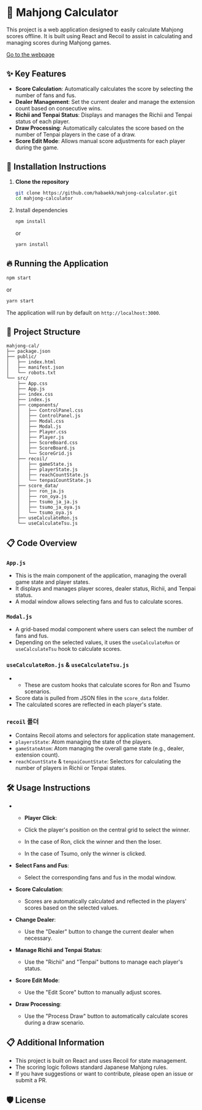 # 📜 Mahjong Calculator
This project is a web application designed to easily calculate Mahjong scores offline. It is built using React and Recoil to assist in calculating and managing scores during Mahjong games.

[Go to the webpage](https://mahjong-calculator-test.vercel.app/)

## ✨ Key Features
-   **Score Calculation**: Automatically calculates the score by selecting the number of fans and fus.
-   **Dealer Management**: Set the current dealer and manage the extension count based on consecutive wins.
-   **Richii and Tenpai Status**: Displays and manages the Richii and Tenpai status of each player.
-   **Draw Processing**: Automatically calculates the score based on the number of Tenpai players in the case of a draw.
-   **Score Edit Mode**: Allows manual score adjustments for each player during the game.

## 🚀 Installation Instructions
1. **Clone the repository**
	```bash
	git clone https://github.com/habaekk/mahjong-calculator.git
	cd mahjong-calculator
	```
2. Install dependencies
	```bash
	npm install
	```
	or
	```bash
	yarn install
	```
## 🔥 Running the Application
```bash
npm start
```
or
```bash
yarn start
```
The application will run by default on `http://localhost:3000`.

## 📂 Project Structure
```plain text
mahjong-cal/
├── package.json
├── public/
│   ├── index.html
│   ├── manifest.json
│   └── robots.txt
└── src/
    ├── App.css
    ├── App.js
    ├── index.css
    ├── index.js
    ├── components/
    │   ├── ControlPanel.css
    │   ├── ControlPanel.js
    │   ├── Modal.css
    │   ├── Modal.js
    │   ├── Player.css
    │   ├── Player.js
    │   ├── ScoreBoard.css
    │   ├── ScoreBoard.js
    │   └── ScoreGrid.js
    ├── recoil/
    │   ├── gameState.js
    │   ├── playerState.js
    │   ├── reachCountState.js
    │   └── tenpaiCountState.js
    ├── score_data/
    │   ├── ron_ja.js
    │   ├── ron_oya.js
    │   ├── tsumo_ja_ja.js
    │   ├── tsumo_ja_oya.js
    │   └── tsumo_oya.js
    ├── useCalculateRon.js
    └── useCalculateTsu.js
```
## 📋 Code Overview
### `App.js`

-   This is the main component of the application, managing the overall game state and player states.
-   It displays and manages player scores, dealer status, Richii, and Tenpai status.
-   A modal window allows selecting fans and fus to calculate scores.

### `Modal.js`

-   A grid-based modal component where users can select the number of fans and fus.
-   Depending on the selected values, it uses the `useCalculateRon` or `useCalculateTsu` hook to calculate scores.

### `useCalculateRon.js` & `useCalculateTsu.js`

-   -   These are custom hooks that calculate scores for Ron and Tsumo scenarios.
-   Score data is pulled from JSON files in the `score_data` folder.
-   The calculated scores are reflected in each player's state.

### `recoil` 폴더

-   Contains Recoil atoms and selectors for application state management.
-   `playersState`: Atom managing the state of the players.
-   `gameStateAtom`: Atom managing the overall game state (e.g., dealer, extension count).
-   `reachCountState` & `tenpaiCountState`: Selectors for calculating the number of players in Richii or Tenpai states.

## 🛠️ Usage Instructions
-   -   **Player Click**:
    
    -   Click the player's position on the central grid to select the winner.
    -   In the case of Ron, click the winner and then the loser.
    -   In the case of Tsumo, only the winner is clicked.
-   **Select Fans and Fus**:
    
    -   Select the corresponding fans and fus in the modal window.
-   **Score Calculation**:
    
    -   Scores are automatically calculated and reflected in the players' scores based on the selected values.
-   **Change Dealer**:
    
    -   Use the "Dealer" button to change the current dealer when necessary.
-   **Manage Richii and Tenpai Status**:
    
    -   Use the "Richii" and "Tenpai" buttons to manage each player's status.
-   **Score Edit Mode**:
    
    -   Use the "Edit Score" button to manually adjust scores.
-   **Draw Processing**:
    
    -   Use the "Process Draw" button to automatically calculate scores during a draw scenario.

## 📋 Additional Information

-   This project is built on React and uses Recoil for state management.
-   The scoring logic follows standard Japanese Mahjong rules.
-   If you have suggestions or want to contribute, please open an issue or submit a PR.

## 🛡️ License
